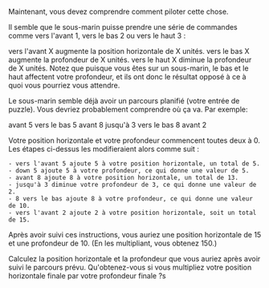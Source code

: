 Maintenant, vous devez comprendre comment piloter cette chose.

Il semble que le sous-marin puisse prendre une série de commandes comme vers l'avant 1, vers le bas 2 ou vers le haut 3 :

vers l'avant X augmente la position horizontale de X unités.
vers le bas X augmente la profondeur de X unités.
vers le haut X diminue la profondeur de X unités.
Notez que puisque vous êtes sur un sous-marin, le bas et le haut affectent votre profondeur, et ils ont donc le résultat opposé à ce à quoi vous pourriez vous attendre.

Le sous-marin semble déjà avoir un parcours planifié (votre entrée de puzzle). Vous devriez probablement comprendre où ça va. Par exemple:

avant 5
vers le bas 5
avant 8
jusqu'à 3
vers le bas 8
avant 2

Votre position horizontale et votre profondeur commencent toutes deux à 0. Les étapes ci-dessus les modifieraient alors comme suit :

    - vers l'avant 5 ajoute 5 à votre position horizontale, un total de 5.
    - down 5 ajoute 5 à votre profondeur, ce qui donne une valeur de 5.
    - avant 8 ajoute 8 à votre position horizontale, un total de 13.
    - jusqu'à 3 diminue votre profondeur de 3, ce qui donne une valeur de 2.
    - 8 vers le bas ajoute 8 à votre profondeur, ce qui donne une valeur de 10.
    - vers l'avant 2 ajoute 2 à votre position horizontale, soit un total de 15.

Après avoir suivi ces instructions, vous auriez une position horizontale de 15 et une profondeur de 10. (En les multipliant, vous obtenez 150.)

Calculez la position horizontale et la profondeur que vous auriez après avoir suivi le parcours prévu. Qu'obtenez-vous si vous multipliez votre position horizontale finale par votre profondeur finale ?s

